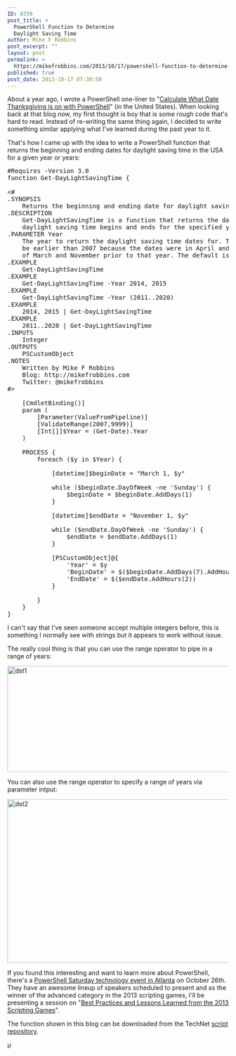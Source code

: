 ```yaml
---
ID: 8339
post_title: >
  PowerShell Function to Determine
  Daylight Saving Time
author: Mike F Robbins
post_excerpt: ""
layout: post
permalink: >
  https://mikefrobbins.com/2013/10/17/powershell-function-to-determine-daylight-saving-time/
published: true
post_date: 2013-10-17 07:30:50
---
```

About a year ago, I wrote a PowerShell one-liner to "<a href="http://mikefrobbins.com/2012/11/22/calculate-what-date-thanksgiving-is-on-with-powershell/" target="_blank">Calculate What Date Thanksgiving is on with PowerShell</a>" (in the United States). When looking back at that blog now, my first thought is boy that is some rough code that's hard to read. Instead of re-writing the same thing again, I decided to write something similar applying what I've learned during the past year to it.

That's how I came up with the idea to write a PowerShell function that returns the beginning and ending dates for daylight saving time in the USA for a given year or years:
<pre class="wrap:true lang:ps decode:true crayon-selected" title="Get-DayLightSavingTime">#Requires -Version 3.0
function Get-DayLightSavingTime {

&lt;#
.SYNOPSIS
    Returns the beginning and ending date for daylight saving time.
.DESCRIPTION
    Get-DayLightSavingTime is a function that returns the dates when
    daylight saving time begins and ends for the specified year.
.PARAMETER Year
    The year to return the daylight saving time dates for. The year cannot
    be earlier than 2007 because the dates were in April and October instead
    of March and November prior to that year. The default is the current year.
.EXAMPLE
    Get-DayLightSavingTime
.EXAMPLE
    Get-DayLightSavingTime -Year 2014, 2015
.EXAMPLE
    Get-DayLightSavingTime -Year (2011..2020)
.EXAMPLE
    2014, 2015 | Get-DayLightSavingTime
.EXAMPLE
    2011..2020 | Get-DayLightSavingTime
.INPUTS
    Integer
.OUTPUTS
    PSCustomObject
.NOTES
    Written by Mike F Robbins
    Blog: http://mikefrobbins.com
    Twitter: @mikefrobbins
#&gt;

    [CmdletBinding()]
    param (
        [Parameter(ValueFromPipeline)]
        [ValidateRange(2007,9999)]
        [Int[]]$Year = (Get-Date).Year
    )

    PROCESS {
        foreach ($y in $Year) {

            [datetime]$beginDate = "March 1, $y"

            while ($beginDate.DayOfWeek -ne 'Sunday') {
                $beginDate = $beginDate.AddDays(1)
            }

            [datetime]$endDate = "November 1, $y"

            while ($endDate.DayOfWeek -ne 'Sunday') {
                $endDate = $endDate.AddDays(1)
            }            

            [PSCustomObject]@{
                'Year' = $y
                'BeginDate' = $($beginDate.AddDays(7).AddHours(2))
                'EndDate' = $($endDate.AddHours(2))
            }

        }
    }
}</pre>
I can't say that I've seen someone accept multiple integers before, this is something I normally see with strings but it appears to work without issue.

The really cool thing is that you can use the range operator to pipe in a range of years:

<a href="http://mikefrobbins.com/wp-content/uploads/2013/10/dst1.png"><img class="alignnone size-full wp-image-8340" alt="dst1" src="http://mikefrobbins.com/wp-content/uploads/2013/10/dst1.png" width="877" height="241" /></a>

You can also use the range operator to specify a range of years via parameter intput:

<a href="http://mikefrobbins.com/wp-content/uploads/2013/10/dst2.png"><img class="alignnone size-full wp-image-8341" alt="dst2" src="http://mikefrobbins.com/wp-content/uploads/2013/10/dst2.png" width="877" height="372" /></a>

If you found this interesting and want to learn more about PowerShell, there's a <a href="http://powershellsaturday.com/005" target="_blank">PowerShell Saturday technology event in Atlanta</a> on October 26th. They have an awesome lineup of speakers scheduled to present and as the winner of the advanced category in the 2013 scripting games, I'll be presenting a session on "<a href="http://powershellsaturday.com/005/presentation/powershell-best-practices-and-lessons-learned-from-the-2013-scripting-games/" target="_blank">Best Practices and Lessons Learned from the 2013 Scripting Games</a>".

The function shown in this blog can be downloaded from the TechNet <a href="http://gallery.technet.microsoft.com/scriptcenter/Determine-Daylight-Saving-df400bee" target="_blank">script repository</a>.

µ